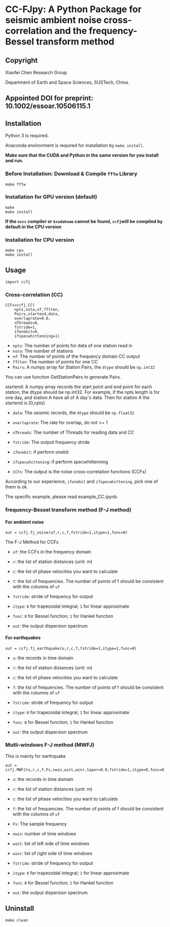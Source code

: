 # CC-FJpy: A Python Package for seismic ambient noise cross-correlation and the frequency-Bessel transform method

## Copyright

Xiaofei Chen Research Group

Department of Earth and Space Sciences, SUSTech, China.

## Appointed DOI for preprint: 10.1002/essoar.10506115.1

## Installation

Python 3 is required.

Anaconda environment is required for installation by `make install`.

**Make sure that the CUDA and Python in the same version for you install and run.**



### Before Installation: Download & Compile `fftw` Library

```
make fftw
```

### Installation for GPU version (default)

```
make
make install
```

**If the `nvcc` compiler or `$cudahome` cannot be found, `ccfj`will be compiled by default in the CPU version**

### Installation for CPU version

```
make cpu
make install
```


## Usage

```
import ccfj
```

### Cross-correlation (CC)


```
CCFs=ccfj.CC(
    npts,nsta,nf,fftlen,
    Pairs,startend,data,
    overlaprate=0.0,
    nThreads=8,
    fstride=1,
    ifonebit=0,
    ifspecwhittenning=1)
```

- `npts`: The number of points for data of one station read in
- `nsta`: The number of stations
- `nf`: The number of points of the frequency domain CC output
- `fftlen`: The number of points for one CC
- `Pairs`: A numpy array for Station Pairs, the `dtype` should be `np.int32`

You can use function GetStationPairs to generate Pairs.

startend: A numpy array records the start point and end point for each station, the dtype should be np.int32. For example, if the npts length is for one day, and station A have all of A day's data. Then for station A the startend is [0,npts]

- `data`: The seismic records, the `dtype` should be `np.float32`
- `overlaprate`: The rate for overlap, do not >= 1

- `nThreads`: The number of Threads for reading data and CC

- `fstride`: The output frequency stride

- `ifonebit`: if perform onebit

- `ifspecwhittening`: if perform specwhittenning

- `CCFs`: The output is the noise cross-correlation functions (CCFs)

According to our experience, `ifonebit` and `ifspecwhittening`, pick one of them is ok.


The specific example, please read example_CC.ipynb.

### frequency-Bessel transform method (F-J method)
#### For ambient noise 

```
out = ccfj.fj_noise(uf,r,c,f,fstride=1,itype=1,func=0)
```

The F-J Method for CCFs

- `uf`: the CCFs in the frequency domain

- `r`: the list of station distances (unit: m)

- `c`: the list of phase velocities you want to calculate

- `f`: the list of frequencies. The number of points of f should be consistent with the columns of `uf`

- `fstride`: stride of frequency for output

- `itype`: `0` for trapezoidal integral; `1` for linear approximate

- `func`: `0` for Bessel function; `1` for Hankel function

- `out`: the output dispersion spectrum


#### For earthquakes

```
out = ccfj.fj_earthquake(u,r,c,f,fstride=1,itype=1,func=0)
```


- `u`: the records in time domain

- `r`: the list of station distances (unit: m)

- `c`: the list of phase velocities you want to calculate

- `f`: the list of frequencies. The number of points of f should be consistent with the columns of `uf`

- `fstride`: stride of frequency for output

- `itype`: `0` for trapezoidal integral; `1` for linear approximate

- `func`: `0` for Bessel function; `1` for Hankel function

- `out`: the output dispersion spectrum

### Mutli-windows F-J method (MWFJ)

This is mainly for earthquake

```
out = ccfj.MWFJ(u,r,c,f,Fs,nwin,winl,winr,taper=0.9,fstride=1,itype=0,func=0)
```

- `u`: the records in time domain

- `r`: the list of station distances (unit: m)

- `c`: the list of phase velocities you want to calculate

- `f`: the list of frequencies. The number of points of f should be consistent with the columns of `uf`

- `Fs`: The sample frequency

- `nwin`: number of time windows

- `winl`: list of left side of time windows

- `winr`: list of right side of time windows

- `fstride`: stride of frequency for output

- `itype`: `0` for trapezoidal integral; `1` for linear approximate

- `func`: `0` for Bessel function; `1` for Hankel function

- `out`: the output dispersion spectrum


## Uninstall

```
make clean
```

